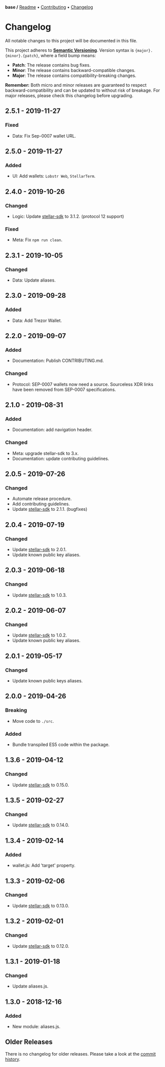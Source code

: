**base /**
[Readme](https://cosmic.plus/#view:js-base)
• [Contributing](https://cosmic.plus/#view:js-base/CONTRIBUTING)
• [Changelog](https://cosmic.plus/#view:js-base/CHANGELOG)

# Changelog

All notable changes to this project will be documented in this file.

This project adheres to **[Semantic
Versioning](https://semver.org/spec/v2.0.0.html)**. Version syntax is
`{major}.{minor}.{patch}`, where a field bump means:

- **Patch**: The release contains bug fixes.
- **Minor**: The release contains backward-compatible changes.
- **Major**: The release contains compatibility-breaking changes.

**Remember:** Both micro and minor releases are guaranteed to respect
backward-compatibility and can be updated to without risk of breakage. For major
releases, please check this changelog before upgrading.

## 2.5.1 - 2019-11-27

### Fixed

- Data: Fix Sep-0007 wallet URL.

## 2.5.0 - 2019-11-27

### Added

- UI: Add wallets: `Lobstr Web`, `StellarTerm`.

## 2.4.0 - 2019-10-26

### Changed

- Logic: Update [stellar-sdk] to 3.1.2. (protocol 12 support)

### Fixed

- Meta: Fix `npm run clean`.

## 2.3.1 - 2019-10-05

### Changed

- Data: Update aliases.

## 2.3.0 - 2019-09-28

### Added

- Data: Add Trezor Wallet.

## 2.2.0 - 2019-09-07

### Added

- Documentation: Publish CONTRIBUTING.md.

### Changed

- Protocol: SEP-0007 wallets now need a source. Sourceless XDR links have been
  removed from SEP-0007 specifications.

## 2.1.0 - 2019-08-31

### Added

- Documentation: add navigation header.

### Changed

- Meta: upgrade stellar-sdk to 3.x.
- Documentation: update contributing guidelines.

## 2.0.5 - 2019-07-26

### Changed

- Automate release procedure.
- Add contributing guidelines.
- Update [stellar-sdk] to 2.1.1. (bugfixes)

## 2.0.4 - 2019-07-19

### Changed

- Update [stellar-sdk] to 2.0.1.
- Update known public key aliases.

## 2.0.3 - 2019-06-18

### Changed

- Update [stellar-sdk] to 1.0.3.

## 2.0.2 - 2019-06-07

### Changed

- Update [stellar-sdk] to 1.0.2.
- Update known public key aliases.

## 2.0.1 - 2019-05-17

### Changed

- Update known public keys aliases.

## 2.0.0 - 2019-04-26

### Breaking

- Move code to `./src`.

### Added

- Bundle transpiled ES5 code within the package.

## 1.3.6 - 2019-04-12

### Changed

- Update [stellar-sdk] to 0.15.0.

## 1.3.5 - 2019-02-27

### Changed

- Update [stellar-sdk] to 0.14.0.

## 1.3.4 - 2019-02-14

### Added

- wallet.js: Add 'target' property.

## 1.3.3 - 2019-02-06

### Changed

- Update [stellar-sdk] to 0.13.0.

## 1.3.2 - 2019-02-01

### Changed

- Update [stellar-sdk] to 0.12.0.

## 1.3.1 - 2019-01-18

### Changed

- Update aliases.js.

## 1.3.0 - 2018-12-16

### Added

- New module: aliases.js.

## Older Releases

There is no changelog for older releases. Please take a look at the [commit
history](https://github.com/cosmic-plus/js-base/commits/master).

[stellar-sdk]: https://github.com/stellar/js-stellar-sdk
